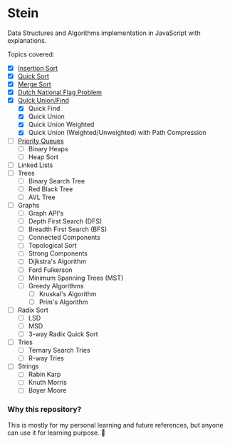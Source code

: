 # Stein
Data Structures and Algorithms implementation in JavaScript with explanations.

Topics covered:

- [x] [Insertion Sort](javascript/algorithms/sorts/insertion.js)
- [x] [Quick Sort](javascript/algorithms/sorts/quick-sort.js)
- [x] [Merge Sort](javascript/algorithms/sorts/merge.js)
- [x] [Dutch National Flag Problem](javascript/algorithms/sorts/quick-sort.js#L180)
- [x] [Quick Union/Find](javascript/algorithms/quick-find-union/index.js)
    - [x] Quick Find
    - [x] Quick Union
    - [x] Quick Union Weighted
    - [x] Quick Union (Weighted/Unweighted) with Path Compression
- [ ] [Priority Queues](javascript/data-structures/priority-queue/index.js)
    - [ ] Binary Heaps
    - [ ] Heap Sort
- [ ] Linked Lists
- [ ] Trees
    - [ ] Binary Search Tree
    - [ ] Red Black Tree
    - [ ] AVL Tree
- [ ] Graphs
    - [ ] Graph API's
    - [ ] Depth First Search (DFS)
    - [ ] Breadth First Search (BFS)
    - [ ] Connected Components
    - [ ] Topological Sort
    - [ ] Strong Components
    - [ ] Dijkstra's Algorithm
    - [ ] Ford Fulkerson
    - [ ] Minimum Spanning Trees (MST)
    - [ ] Greedy Algorithms
        - [ ] Kruskal's Algorithm
        - [ ] Prim's  Algorithm
- [ ] Radix Sort
    - [ ] LSD
    - [ ] MSD
    - [ ] 3-way Radix Quick Sort
- [ ] Tries
    - [ ] Ternary Search Tries
    - [ ] R-way Tries
- [ ] Strings
    - [ ] Rabin Karp
    - [ ] Knuth Morris
    - [ ] Boyer Moore

### Why this repository?
This is mostly for my personal learning and future references, but anyone can use it for learning purpose. 🍻
